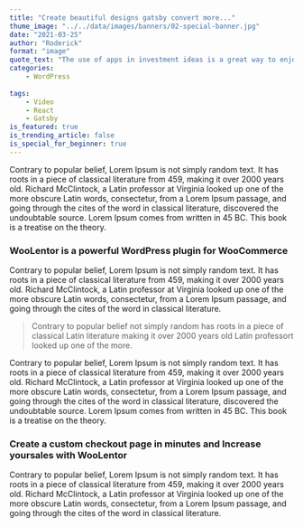 ```yaml
---
title: "Create beautiful designs gatsby convert more..."
thume_image: "../../data/images/banners/02-special-banner.jpg"
date: "2021-03-25"
author: "Roderick"
format: "image"
quote_text: "The use of apps in investment ideas is a great way to enjoy the convenience."
categories: 
    - WordPress
    
tags:
    - Video
    - React
    - Gatsby
is_featured: true
is_trending_article: false
is_special_for_beginner: true
---
```


Contrary to popular belief, Lorem Ipsum is not simply random text. It has roots in a piece of classical literature from 459, making it over 2000 years old. Richard McClintock, a Latin professor at Virginia looked up one of the more obscure Latin words, consectetur, from a Lorem Ipsum passage, and going through the cites of the word in classical literature, discovered the undoubtable source. Lorem Ipsum comes from written in 45 BC. This book is a treatise on the theory.

### WooLentor is a powerful WordPress plugin for WooCommerce

Contrary to popular belief, Lorem Ipsum is not simply random text. It has roots in a piece of classical literature from 459, making it over 2000 years old. Richard McClintock, a Latin professor at Virginia looked up one of the more obscure Latin words, consectetur, from a Lorem Ipsum passage, and going through the cites of the word in classical literature.


> Contrary to popular belief not simply random has roots in a piece of classical Latin literature making it over 2000 years old Latin professort looked up one of the more.

Contrary to popular belief, Lorem Ipsum is not simply random text. It has roots in a piece of classical literature from 459, making it over 2000 years old. Richard McClintock, a Latin professor at Virginia looked up one of the more obscure Latin words, consectetur, from a Lorem Ipsum passage, and going through the cites of the word in classical literature, discovered the undoubtable source. Lorem Ipsum comes from written in 45 BC. This book is a treatise on the theory.

###  Create a custom checkout page in minutes and Increase yoursales with WooLentor

Contrary to popular belief, Lorem Ipsum is not simply random text. It has roots in a piece of classical literature from 459, making it over 2000 years old. Richard McClintock, a Latin professor at Virginia looked up one of the more obscure Latin words, consectetur, from a Lorem Ipsum passage, and going through the cites of the word in classical literature.
